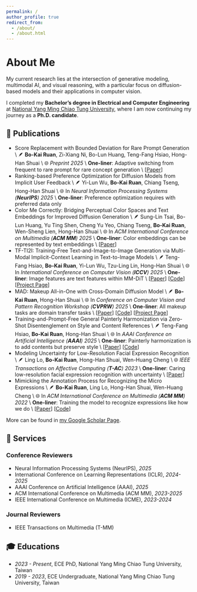 ```yaml
---
permalink: /
author_profile: true
redirect_from: 
  - /about/
  - /about.html
---
```


# About Me

My current research lies at the intersection of generative modeling, multimodal AI, and visual reasoning, with a particular focus on diffusion-based models and their applications in computer vision.

I completed my **Bachelor’s degree in Electrical and Computer Engineering** at [National Yang Ming Chiao Tung University](https://www.nycu.edu.tw/nycu/en/index), where I am now continuing my journey as a **Ph.D. candidate**.

## 📝 Publications

- Score Replacement with Bounded Deviation for Rare Prompt Generation \\
  🪶 **Bo-Kai Ruan**, Zi-Xiang Ni, Bo-Lun Huang, Teng-Fang Hsiao, Hong-Han Shuai \\
  🌐 *Preprint 2025* \\
  **One-liner**: Adaptive switching from frequent to rare prompt for rare concept generation \\
  [[Paper](https://arxiv.org/abs/2505.20808)]
- Ranking-based Preference Optimization for Diffusion Models from Implicit User Feedback \\
  🪶 Yi-Lun Wu, **Bo-Kai Ruan**, Chiang Tseng, Hong-Han Shuai \\
  🌐 In *Neural Information Processing Systems (**NeurIPS**) 2025* \\
  **One-liner**: Preference optimization requires with preferred data only
- Color Me Correctly: Bridging Perceptual Color Spaces and Text Embeddings for Improved Diffusion Generation \\
  🪶 Sung-Lin Tsai, Bo-Lun Huang, Yu Ting Shen, Cheng Yu Yeo, Chiang Tseng, **Bo-Kai Ruan**, Wen-Sheng Lien, Hong-Han Shuai \\
  🌐 In *ACM International Conference on Multimedia (**ACM MM**) 2025* \\
  **One-liner**: Color embeddings can be represented by text embeddings \\
  [[Paper](https://arxiv.org/abs/2509.10058)]
- TF-TI2I: Training-Free Text-and-Image-to-Image Generation via Multi-Modal Implicit-Context Learning in Text-to-Image Models \\
  🪶 Teng-Fang Hsiao, **Bo-Kai Ruan**, Yi-Lun Wu, Tzu-Ling Lin, Hong-Han Shuai \\
  🌐 In *International Conference on Computer Vision (**ICCV**) 2025* \\
  **One-liner**: Image features are text features within MM-DiT \\
  [[Paper](https://arxiv.org/abs/2503.15283)] [[Code](https://github.com/BlueDyee/TF-TI2I)] [[Project Page](https://bluedyee.github.io/TF-TI2I_page)]
- MAD: Makeup All-in-One with Cross-Domain Diffusion Model \\
  🪶 **Bo-Kai Ruan**, Hong-Han Shuai \\
  🌐 In *Conference on Computer Vision and Pattern Recognition Workshop (**CVPRW**) 2025* \\
  **One-liner**: All makeup tasks are domain transfer tasks \\
  [[Paper](https://arxiv.org/abs/2504.02545)] [[Code](https://github.com/basiclab/MAD)] [[Project Page](https://basiclab.github.io/MAD/)]
- Training-and-Prompt-Free General Painterly Harmonization via Zero-Shot Disentenglement on Style and Content References \\
  🪶 Teng-Fang Hsiao, **Bo-Kai Ruan**, Hong-Han Shuai \\
  🌐 In *AAAI Conference on Artificial Intelligence (**AAAI**) 2025* \\
  **One-liner**: Painterly harmonization is to add contents but preserve style \\
  [[Paper](https://arxiv.org/abs/2404.12900)] [[Code](https://github.com/BlueDyee/TF-GPH)]
- Modeling Uncertainty for Low-Resolution Facial Expression Recognition \\
  🪶 Ling Lo, **Bo-Kai Ruan**, Hong-Han Shuai, Wen-Huang Cheng \\
  🌐 *IEEE Transactions on Affective Computing (**T-AC**) 2023* \\
  **One-liner**: Caring low-resolution facial expression recognition with uncertainty \\
  [[Paper](https://ieeexplore.ieee.org/abstract/document/10098204)]
- Mimicking the Annotation Process for Recognizing the Micro Expressions \\
  🪶 **Bo-Kai Ruan**, Ling Lo, Hong-Han Shuai, Wen-Huang Cheng \\
  🌐 In *ACM International Conference on Multimedia (**ACM MM**) 2022* \\
  **One-liner**: Training the model to recognize expressions like how we do \\
  [[Paper](https://basiclab.lab.nycu.edu.tw/assets/MAP-MER.pdf)] [[Code](https://github.com/Justin900429/mimicking-annotation-micro-expression-recognition)]

More can be found in [my Google Scholar Page](https://scholar.google.com/citations?user=1-BrMaAAAAAJ).

## 🌟 Services

### Conference Reviewers

- Neural Information Processing Systems (NeurIPS), *2025*
- International Conference on Learning Representations (ICLR), *2024-2025*
- AAAI Conference on Artificial Intelligence (AAAI), *2025*
- ACM International Conference on Multimedia (ACM MM), *2023-2025*
- IEEE International Conference on Multimedia (ICME), *2023-2024*

### Journal Reviewers

- IEEE Transactions on Multimedia (T-MM)

## 🎓 Educations

- *2023 - Present*, ECE PhD, National Yang Ming Chiao Tung University, Taiwan
- *2019 - 2023*, ECE Undergraduate, National Yang Ming Chiao Tung University, Taiwan
